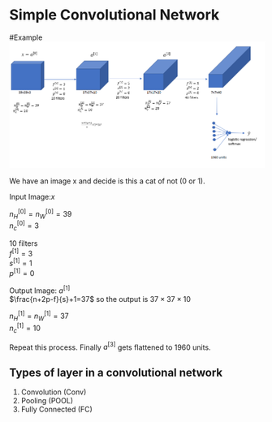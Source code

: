 # Simple Convolutional Network

#Example
![](images/083-simple-cnn-2eb8aae5.png)

We have an image x and decide is this a cat of not (0 or 1).

Input Image:$x$

$n_H^{[0]}=n_W^{[0]}=39$<br>
$n_c^{[0]}=3$

10 filters<br>
$f^{[1]}=3$<br>
$s^{[1]}=1$<br>
$p^{[1]}=0$

Output Image: $a^{[1]}$<br>
$\frac{n+2p-f}{s}+1=37$ so the output is $37\times 37 \times 10$

$n_H^{[1]}=n_W^{[1]}=37$<br>
$n_c^{[1]}=10$

Repeat this process. Finally $a^{[3]}$ gets flattened to 1960 units.

## Types of layer in a convolutional network

1. Convolution (Conv)
2. Pooling (POOL)
3. Fully Connected (FC)
